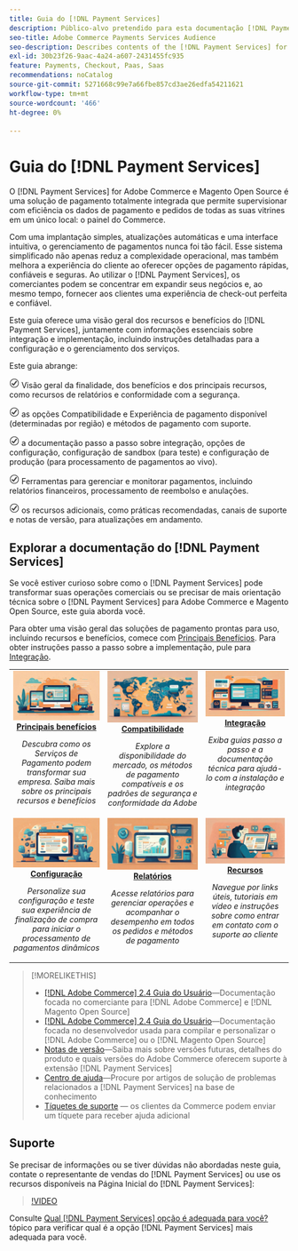 ```yaml
---
title: Guia do [!DNL Payment Services]
description: Público-alvo pretendido para esta documentação [!DNL Payment Services] for [!DNL Adobe Commerce] .
seo-title: Adobe Commerce Payments Services Audience
seo-description: Describes contents of the [!DNL Payment Services] for Adobe Commerce documentation
exl-id: 30b23f26-9aac-4a24-a607-2431455fc935
feature: Payments, Checkout, Paas, Saas
recommendations: noCatalog
source-git-commit: 5271668c99e7a66fbe857cd3ae26edfa54211621
workflow-type: tm+mt
source-wordcount: '466'
ht-degree: 0%

---
```



# Guia do [!DNL Payment Services]

O [!DNL Payment Services] for Adobe Commerce e Magento Open Source é uma solução de pagamento totalmente integrada que permite supervisionar com eficiência os dados de pagamento e pedidos de todas as suas vitrines em um único local: o painel do Commerce.

Com uma implantação simples, atualizações automáticas e uma interface intuitiva, o gerenciamento de pagamentos nunca foi tão fácil.  Esse sistema simplificado não apenas reduz a complexidade operacional, mas também melhora a experiência do cliente ao oferecer opções de pagamento rápidas, confiáveis e seguras. Ao utilizar o [!DNL Payment Services], os comerciantes podem se concentrar em expandir seus negócios e, ao mesmo tempo, fornecer aos clientes uma experiência de check-out perfeita e confiável.

Este guia oferece uma visão geral dos recursos e benefícios do [!DNL Payment Services], juntamente com informações essenciais sobre integração e implementação, incluindo instruções detalhadas para a configuração e o gerenciamento dos serviços.

Este guia abrange:

![verifique](assets/icon-check.png) Visão geral da finalidade, dos benefícios e dos principais recursos, como recursos de relatórios e conformidade com a segurança.

![verifique](assets/icon-check.png) as opções Compatibilidade e Experiência de pagamento disponível (determinadas por região) e métodos de pagamento com suporte.

![verifique](assets/icon-check.png) a documentação passo a passo sobre integração, opções de configuração, configuração de sandbox (para teste) e configuração de produção (para processamento de pagamentos ao vivo).

![cheque](assets/icon-check.png) Ferramentas para gerenciar e monitorar pagamentos, incluindo relatórios financeiros, processamento de reembolso e anulações.

![verifique](assets/icon-check.png) os recursos adicionais, como práticas recomendadas, canais de suporte e notas de versão, para atualizações em andamento.

## Explorar a documentação do [!DNL Payment Services]

Se você estiver curioso sobre como o [!DNL Payment Services] pode transformar suas operações comerciais ou se precisar de mais orientação técnica sobre o [!DNL Payment Services] para Adobe Commerce e Magento Open Source, este guia aborda você.

Para obter uma visão geral das soluções de pagamento prontas para uso, incluindo recursos e benefícios, comece com [Principais Benefícios](introduction.md). Para obter instruções passo a passo sobre a implementação, pule para [Integração](onboard.md).

<table style="table-layout:fixed">
<tr style="border: 0;">
<td valign="top" style="text-align: center;">
   <div>
      <a href="introduction.md">
      <img alt="Payment Services" src="assets/benefits.jpg">
      <strong >Principais benefícios</strong>
      </a>
   </div>
   <p>
      <em>Descubra como os Serviços de Pagamento podem transformar sua empresa. Saiba mais sobre os principais recursos e benefícios</em>
   </p>
</td>
<td valign="top" style="text-align: center;">
   <div>
      <a href="compatibility.md">
      <img alt="Payment Services" src="assets/compatibility.jpg">
      <strong>Compatibilidade</strong>
      </a>
   </div>
   <p>
      <em>Explore a disponibilidade do mercado, os métodos de pagamento compatíveis e os padrões de segurança e conformidade da Adobe</em>
   </p>
</td>
<td valign="top" style="text-align: center;">
   <div>
      <a href="onboard.md">
      <img alt="Payment Services" src="assets/onboard.jpg">
      <strong>Integração</strong>
      </a>
   </div>
   <p>
      <em>Exiba guias passo a passo e a documentação técnica para ajudá-lo com a instalação e integração</em>
   </p>
</td>
<tr style="border: 0;">
<td valign="top" style="text-align: center;">
   <div>
      <a href="configure-admin.md">
      <img alt="Payment Services" src="assets/configuration.jpg">
      <strong>Configuração</strong>
      </a>
   </div>
   <p>
      <em>Personalize sua configuração e teste sua experiência de finalização de compra para iniciar o processamento de pagamentos dinâmicos</em>
   </p>
</td>
<td valign="top" style="text-align: center;">
   <div>
      <a href="reporting.md">
      <img alt="Payment Services" src="assets/reporting.jpg">
      <strong>Relatórios</strong>
      </a>
   </div>
   <p>
      <em>Acesse relatórios para gerenciar operações e acompanhar o desempenho em todos os pedidos e métodos de pagamento</em>
   </p>
</td>
<td valign="top" style="text-align: center;">
   <div>
      <a href="release-notes.md">
      <img alt="Payment Services" src="assets/resources.jpg">
      <strong>Recursos</strong>
      </a>
   </div>
   <p>
      <em>Navegue por links úteis, tutoriais em vídeo e instruções sobre como entrar em contato com o suporte ao cliente</em>
   </p>
</td>
</table>

>[!MORELIKETHIS]
>
> * [[!DNL Adobe Commerce] 2.4 Guia do Usuário](https://experienceleague.adobe.com/docs/commerce-admin/user-guides/home.html?lang=pt-BR)—Documentação focada no comerciante para [!DNL Adobe Commerce] e [!DNL Magento Open Source]
> * [[!DNL Adobe Commerce] 2.4 Guia do Usuário](https://experienceleague.adobe.com/docs/commerce-admin/user-guides/home.html?lang=pt-BR)—Documentação focada no desenvolvedor usada para compilar e personalizar o [!DNL Adobe Commerce] ou o [!DNL Magento Open Source]
> * [Notas de versão](release-notes.md)—Saiba mais sobre versões futuras, detalhes do produto e quais versões do Adobe Commerce oferecem suporte à extensão [!DNL Payment Services]
> * [Centro de ajuda](https://experienceleague.adobe.com/docs/commerce-knowledge-base/kb/overview.html?lang=pt-BR)—Procure por artigos de solução de problemas relacionados a [!DNL Payment Services] na base de conhecimento
> * [Tíquetes de suporte](https://experienceleague.adobe.com/docs/commerce-knowledge-base/kb/help-center-guide/magento-help-center-user-guide.html?lang=pt-BR#submit-ticket) — os clientes da Commerce podem enviar um tíquete para receber ajuda adicional

## Suporte

Se precisar de informações ou se tiver dúvidas não abordadas neste guia, contate o representante de vendas do [!DNL Payment Services] ou use os recursos disponíveis na Página Inicial do [!DNL Payment Services]:

>[!VIDEO](https://video.tv.adobe.com/v/3448232?captions=por_br)

Consulte [Qual [!DNL Payment Services] opção é adequada para você?](compatibility.md#which-payment-services-option-is-right-for-you) tópico para verificar qual é a opção [!DNL Payment Services] mais adequada para você.
